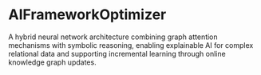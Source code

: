 # AIFrameworkOptimizer
A hybrid neural network architecture combining graph attention mechanisms with symbolic reasoning, enabling explainable AI for complex relational data and supporting incremental learning through online knowledge graph updates.
